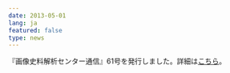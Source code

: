 ```yaml
---
date: 2013-05-01
lang: ja
featured: false
type: news
---
```

『画像史料解析センター通信』61号を発行しました。詳細は<a href="http://www.hi.u-tokyo.ac.jp/gazo/centernewslist.htm" target="_blank">こちら</a>。
